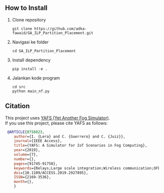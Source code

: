 ## How to Install

1. Clone repository
   ```
   git clone https://github.com/adka-fawaid/GA_ILP_Partition_Placement.git
   ```
2. Navigasi ke folder
   ```
   cd GA_ILP_Partition_Placement
   ```
3. Install dependency
   ```
   pip install -e .
   ```
4. Jalankan kode program
   ```
   cd src
   python main_nf.py
   ```

## Citation

This project uses [YAFS (Yet Another Fog Simulator)](https://github.com/acsicuib/YAFS).  
If you use this project, please cite YAFS as follows:

```bibtex
 @ARTICLE{8758823,
    author={I. {Lera} and C. {Guerrero} and C. {Juiz}},
    journal={IEEE Access},
    title={YAFS: A Simulator for IoT Scenarios in Fog Computing},
    year={2019},
    volume={7},
    number={},
    pages={91745-91758},
    keywords={Relays;Large scale integration;Wireless communication;OFDM;Interference cancellation;Channel estimation;Real-time systems;Complex networks;fog computing;Internet of Things;simulator},
    doi={10.1109/ACCESS.2019.2927895},
    ISSN={2169-3536},
    month={},
    }
```
